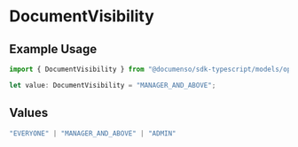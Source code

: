 # DocumentVisibility

## Example Usage

```typescript
import { DocumentVisibility } from "@documenso/sdk-typescript/models/operations";

let value: DocumentVisibility = "MANAGER_AND_ABOVE";
```

## Values

```typescript
"EVERYONE" | "MANAGER_AND_ABOVE" | "ADMIN"
```